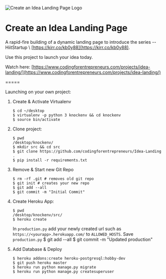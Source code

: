 ![Create an Idea Landing Page Logo](https://cfe2-static.s3-us-west-2.amazonaws.com/media/projects/idea-landing/images/share/Idea_Landing_Share.png)

# Create an Idea Landing Page
A rapid-fire building of a dynamic landing page to introduce the series -- HiitStartup \\ [https://kirr.co/kb0y88](https://kirr.co/kb0y88). 

Use this project to launch your idea today. 

Watch here: [https://www.codingforentrepreneurs.com/projects/idea-landing/](https://www.codingforentrepreneurs.com/projects/idea-landing/)



=====

Launching on your own project:

1. Create & Activate Virtualenv
    ```
    $ cd ~/desktop
    $ virtualenv -p python 3 knockenv && cd knockenv
    $ source bin/activate
    ```
2. Clone project:
    ```
    $ pwd 
    /desktop/knockenv/
    $ mkdir src && cd src
    $ git clone https://github.com/codingforentrepreneurs/Idea-Landing .
    $ pip install -r requirements.txt
    ```
3. Remove & Start new Git Repo
    ```
    $ rm -rf .git # removes old git repo
    $ git init # creates your new repo
    $ git add --all
    $ git commit -m "Initial Commit"
    ```

4. Create Heroku App:
    ```
    $ pwd 
    /desktop/knockenv/src/
    $ heroku create
    ```
    In `production.py` add your newly created url such as `https://<yourapp>.herokuapp.com/` to `ALLOWED_HOSTS`. Save `production.py`
    $ git add --all
    $ git commit -m "Updated production"

5. Add Database & Deploy
    ```
    $ heroku addons:create heroku-postgresql:hobby-dev
    $ git push heroku master
    $ heroku run python manage.py migrate
    $ heroku run python manage.py createsuperuser

